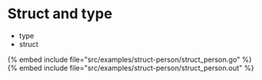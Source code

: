 # Struct and type

* type
* struct

{% embed include file="src/examples/struct-person/struct_person.go" %}
{% embed include file="src/examples/struct-person/struct_person.out" %}


